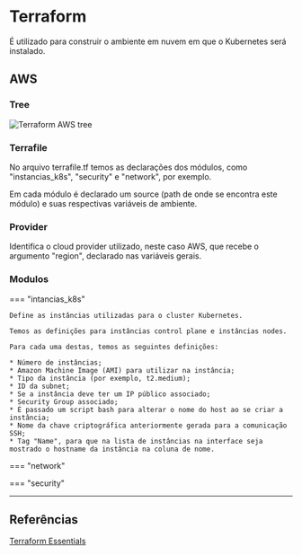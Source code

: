 # Terraform

É utilizado para construir o ambiente em nuvem em que o Kubernetes será instalado.

## AWS

### Tree

![Terraform AWS tree](../images/terraform-aws-tree.png)

### Terrafile

No arquivo terrafile.tf temos as declarações dos módulos, como "instancias_k8s", "security" e "network", por exemplo.

Em cada módulo é declarado um source (path de onde se encontra este módulo) e suas respectivas variáveis de ambiente.

### Provider

Identifica o cloud provider utilizado, neste caso AWS, que recebe o argumento "region", declarado nas variáveis gerais.

### Modulos

=== "intancias_k8s"

    Define as instâncias utilizadas para o cluster Kubernetes.

    Temos as definições para instâncias control plane e instâncias nodes.

    Para cada uma destas, temos as seguintes definições:

    * Número de instâncias;
    * Amazon Machine Image (AMI) para utilizar na instância;
    * Tipo da instância (por exemplo, t2.medium);
    * ID da subnet;
    * Se a instância deve ter um IP público associado;
    * Security Group associado;
    * É passado um script bash para alterar o nome do host ao se criar a instância;
    * Nome da chave criptográfica anteriormente gerada para a comunicação SSH;
    * Tag "Name", para que na lista de instâncias na interface seja mostrado o hostname da instância na coluna de nome.

=== "network"



=== "security"


---
## Referências

[Terraform Essentials](https://www.linuxtips.io/course/terraform-essentials)




















